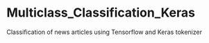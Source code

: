 # Multiclass_Classification_Keras
Classification of news articles  using Tensorflow and Keras tokenizer
